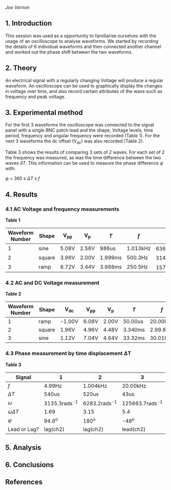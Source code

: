 *Joe Vernon*



## 1. Introduction
This session was used as a opportunity to familiarise ourselves with the usage
of an oscilloscope to analyse waveforms.  We started by recording the details of
6 individual waveforms and then connected another channel and worked out the
phase shift between the two waveforms.

## 2. Theory
An electrical signal with a regularly changing Voltage will produce a regular
waveform. An oscilloscope can be used to graphically display the changes in
voltage over time, and also record certain attributes of the wave such as
frequency and peak voltage.

## 3. Experimental method
For the first 3 waveforms the oscilloscope was connected to the signal panel
with a single BNC patch lead and the shape, Voltage levels, time period,
frequency and angular frequency were recorded (Table 1). For the next 3
waveforms the dc offset (V<sub>dc</sub>) was also recorded (Table 2).

Table 3 shows the results of comparing 3 sets of 2 waves. For each set of 2 the
frequency was measured, as was the time difference between the two waves
*&delta;T*. This information can be used to measure the phase difference *&phi;*
with:

*&phi;* = 360 x *&Delta;T* x *f*

## 4. Results
### 4.1 AC Voltage and frequency measurements
**Table 1**

Waveform Number | Shape | V<sub>pp</sub> | V<sub>p</sub> | *T* | *f* | &omega;
---|---|---|---|---|---|---
1|sine|5.08V|2.56V|986us|1.013kHz|6364.87rads<sup>-1</sup>
2|square|3.96V|2.00V|1.999ms|500.3Hz|3143.48rads<sup>-1</sup>
3|ramp|6.72V|3.44V|3.988ms|250.5Hz|1573.94rads<sup>-1</sup>


### 4.2 AC and DC Voltage measurement
**Table 2**

Waveform Number | Shape | V<sub>dc</sub> | V<sub>pp</sub> | V<sub>p</sub> | *T* | *f* 
---|---|---|---|---|---|---
1|ramp|-1.00V|6.08V|2.00V|50.00us|20.00kHz
2|square|1.96V|4.96V|4.48V|3.340ms|2.99.8Hz
3|sine|1.12V|7.04V|4.64V|33.32ms|30.01Hz


### 4.3 Phase measurement by time displacement &Delta;T
**Table 3**

Signal | 1 | 2 | 3
---|---|---|---
*f*|4.99Hz|1.004kHz|20.00kHz
*&Delta;T*|540us|520us|43us
*&omega;*|3135.3rads<sup>-1</sup>|6283.2rads<sup>-1</sup>|125663.7rads<sup>-1</sup>
*&omega;&Delta;T*|1.69|3.15|5.4
*&phi;*|94.8<sup>o</sup>|180<sup>o</sup>|-48<sup>o</sup>
Lead or Lag?|lag(ch2)|lag(ch2)|lead(ch2)


## 5. Analysis

## 6. Conclusions

## References
